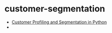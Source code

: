 # customer-segmentation

- [Customer Profiling and Segmentation in Python](https://www.data-mania.com/blog/customer-profiling-and-segmentation-in-python/)
- 
